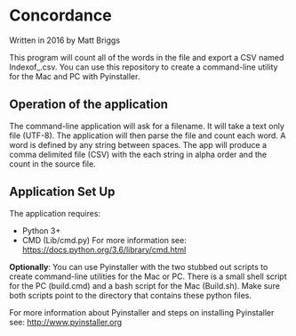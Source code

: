 # Concordance
Written in 2016 by Matt Briggs

This program will count all of the words in the file and export a CSV named Indexof_<inputfilename>.csv. You can use this repository to create a command-line utility for the Mac and PC with Pyinstaller.

## Operation of the application
The command-line application will ask for a filename. It will take a text only file (UTF-8). The application will then parse the file and count each word. A word is defined by any string between spaces. The app will produce a comma delimited file (CSV) with the each string in alpha order and the count in the source file.

## Application Set Up
The application requires:
 - Python 3+
 - CMD (Lib/cmd.py) For more information see: https://docs.python.org/3.6/library/cmd.html

**Optionally**: You can use Pyinstaller with the two stubbed out scripts to create command-line utilities for the Mac or PC. There is a small shell script for the PC (build.cmd) and a bash script for the Mac (Build.sh). Make sure both scripts point to the directory that contains these python files.

For more information about Pyinstaller and steps on installing Pyinstaller see:
http://www.pyinstaller.org
